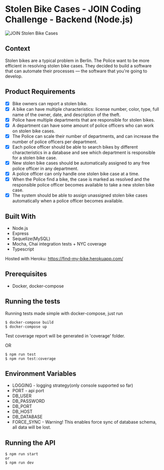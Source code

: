 # Stolen Bike Cases - JOIN Coding Challenge - Backend (Node.js)
![JOIN Stolen Bike Cases](https://github.com/join-com/coding-challenge-backend-nodejs/raw/master/illustration.png)

## Context
Stolen bikes are a typical problem in Berlin. The Police want to be more efficient in resolving stolen bike cases. They decided to build a software that can automate their processes — the software that you're going to develop. 

## Product Requirements
- [x] Bike owners can report a stolen bike.
- [x] A bike can have multiple characteristics: license number, color, type, full name of the owner, date, and description of the theft.
- [x] Police have multiple departments that are responsible for stolen bikes. 
- [x] A department can have some amount of police officers who can work on stolen bike cases.
- [x] The Police can scale their number of departments, and can increase the number of police officers per department.
- [x] Each police officer should be able to search bikes by different characteristics in a database and see which department is responsible for a stolen bike case.
- [x] New stolen bike cases should be automatically assigned to any free police officer in any department.  
- [x] A police officer can only handle one stolen bike case at a time. 
- [x] When the Police find a bike, the case is marked as resolved and the responsible police officer becomes available to take a new stolen bike case. 
- [x] The system should be able to assign unassigned stolen bike cases automatically when a police officer becomes available.

## Built With
- Node.js
- Express
- Sequelize(MySQL)
- Mocha, Chai integration tests + NYC coverage
- Typescript

Hosted with Heroku: https://find-my-bike.herokuapp.com/

## Prerequisites
- Docker, docker-compose

## Running the tests
Running tests made simple with docker-compose, just run 

```
$ docker-compose build
$ docker-compose up
```
Test coverage report will be generated in 'coverage' folder.

OR
```
$ npm run test
$ npm run test:coverage
```

## Environment Variables
- LOGGING - logging strategy(only console supported so far)
- PORT - api port
- DB_USER
- DB_PASSWORD
- DB_PORT
- DB_HOST
- DB_DATABASE
- FORCE_SYNC - Warning! This enables force sync of database schema, all data will be lost.

## Running the API
```
$ npm run start
or
$ npm run dev
```